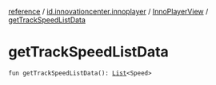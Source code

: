 [reference](../../index.md) / [id.innovationcenter.innoplayer](../index.md) / [InnoPlayerView](index.md) / [getTrackSpeedListData](./get-track-speed-list-data.md)

# getTrackSpeedListData

`fun getTrackSpeedListData(): `[`List`](https://kotlinlang.org/api/latest/jvm/stdlib/kotlin.collections/-list/index.html)`<Speed>`